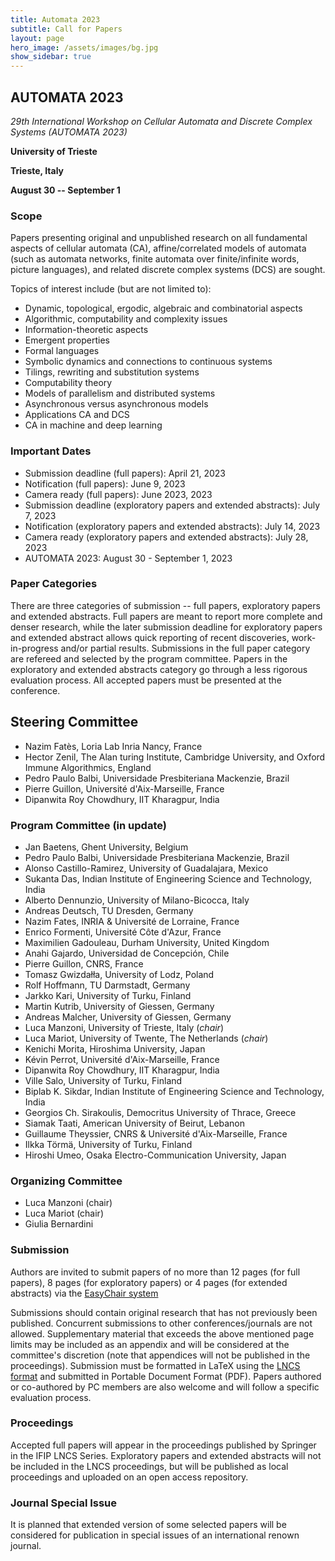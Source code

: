 ```yaml
---
title: Automata 2023
subtitle: Call for Papers
layout: page
hero_image: /assets/images/bg.jpg
show_sidebar: true
---
```


## AUTOMATA 2023
_29th International Workshop on Cellular Automata and Discrete Complex Systems (AUTOMATA 2023)_

**University of Trieste**

**Trieste, Italy**

**August 30 -- September 1**


### Scope

Papers presenting original and unpublished research on all fundamental aspects of cellular automata (CA), affine/correlated models of automata (such as automata networks, finite automata over finite/infinite words, picture languages), and related discrete complex systems (DCS) are sought.

Topics of interest include (but are not limited to):
- Dynamic, topological, ergodic, algebraic and combinatorial aspects
- Algorithmic, computability and complexity issues
- Information-theoretic aspects
- Emergent properties
- Formal languages
- Symbolic dynamics and connections to continuous systems
- Tilings, rewriting and substitution systems
- Computability theory
- Models of parallelism and distributed systems
- Asynchronous versus asynchronous models
- Applications CA and DCS
- CA in machine and deep learning


### Important Dates

- Submission deadline (full papers): April 21, 2023
- Notification (full papers): June 9, 2023
- Camera ready (full papers): June 2023, 2023
- Submission deadline (exploratory papers and extended abstracts): July 7, 2023
- Notification (exploratory papers and extended abstracts): July 14, 2023
- Camera ready (exploratory papers and extended abstracts): July 28, 2023
- AUTOMATA 2023: August 30 - September 1, 2023


### Paper Categories

There are three categories of submission -- full papers, exploratory papers and extended abstracts. Full papers are meant to report more complete and denser research, while the later submission deadline for exploratory papers and extended abstract allows quick reporting of recent discoveries, work-in-progress and/or partial results. Submissions in the full paper category are refereed and selected by the program committee. Papers in the exploratory and extended abstracts category go through a less rigorous evaluation process. All accepted papers must be presented at the conference.

## Steering Committee

- Nazim Fatès, Loria Lab Inria Nancy, France
- Hector Zenil, The Alan turing Institute, Cambridge University, and Oxford Immune Algorithmics, England
- Pedro Paulo Balbi, Universidade Presbiteriana Mackenzie, Brazil
- Pierre Guillon, Université d'Aix-Marseille, France
- Dipanwita Roy Chowdhury, IIT Kharagpur, India

### Program Committee (in update)

- Jan Baetens, Ghent University, Belgium
- Pedro Paulo Balbi, Universidade Presbiteriana Mackenzie, Brazil
- Alonso Castillo-Ramirez, University of Guadalajara, Mexico
- Sukanta Das, Indian Institute of Engineering Science and Technology, India
- Alberto Dennunzio, University of Milano-Bicocca, Italy
- Andreas Deutsch, TU Dresden, Germany
- Nazim Fates, INRIA & Université de Lorraine, France
- Enrico Formenti, Université Côte d'Azur, France
- Maximilien Gadouleau, Durham University, United Kingdom
- Anahi Gajardo, Universidad de Concepción, Chile
- Pierre Guillon, CNRS, France
- Tomasz Gwizdałła, University of Lodz, Poland
- Rolf Hoffmann, TU Darmstadt, Germany
- Jarkko Kari, University of Turku, Finland
- Martin Kutrib, University of Giessen, Germany
- Andreas Malcher, University of Giessen, Germany
- Luca Manzoni, University of Trieste, Italy (_chair_)
- Luca Mariot, University of Twente, The Netherlands (_chair_)
- Kenichi Morita, Hiroshima University, Japan
- Kévin Perrot, Université d'Aix-Marseille, France
- Dipanwita Roy Chowdhury, IIT Kharagpur, India
- Ville Salo, University of Turku, Finland
- Biplab K. Sikdar, Indian Institute of Engineering Science and Technology, India
- Georgios Ch. Sirakoulis, Democritus University of Thrace, Greece
- Siamak Taati, American University of Beirut, Lebanon
- Guillaume Theyssier, CNRS & Université d'Aix-Marseille, France
- Ilkka Törmä, University of Turku, Finland
- Hiroshi Umeo, Osaka Electro-Communication University, Japan


### Organizing Committee

- Luca Manzoni (chair)
- Luca Mariot (chair)
- Giulia Bernardini


### Submission

Authors are invited to submit papers of no more than 12 pages (for full papers), 8 pages (for exploratory papers) or 4 pages (for extended abstracts) via the [EasyChair system](https://easychair.org/my/conference?conf=automata2023)

Submissions should contain original research that has not previously been published. Concurrent submissions to other conferences/journals are not allowed. Supplementary material that exceeds the above mentioned page limits may be included as an appendix and will be considered at the committee's discretion (note that appendices will not be published in the proceedings). Submission must be formatted in LaTeX using the [LNCS format](http://www.springer.com/computer/lncs/lncs+authors) and submitted in Portable Document Format (PDF). Papers authored or co-authored by PC members are also welcome and will follow a specific evaluation process.


### Proceedings

Accepted full papers will appear in the proceedings published by Springer in the IFIP LNCS Series. Exploratory papers and extended abstracts will not be included in the LNCS proceedings, but will be published as local proceedings and uploaded on an open access repository.


### Journal Special Issue

It is planned that extended version of some selected papers will be considered for publication in special issues of an international renown journal.
